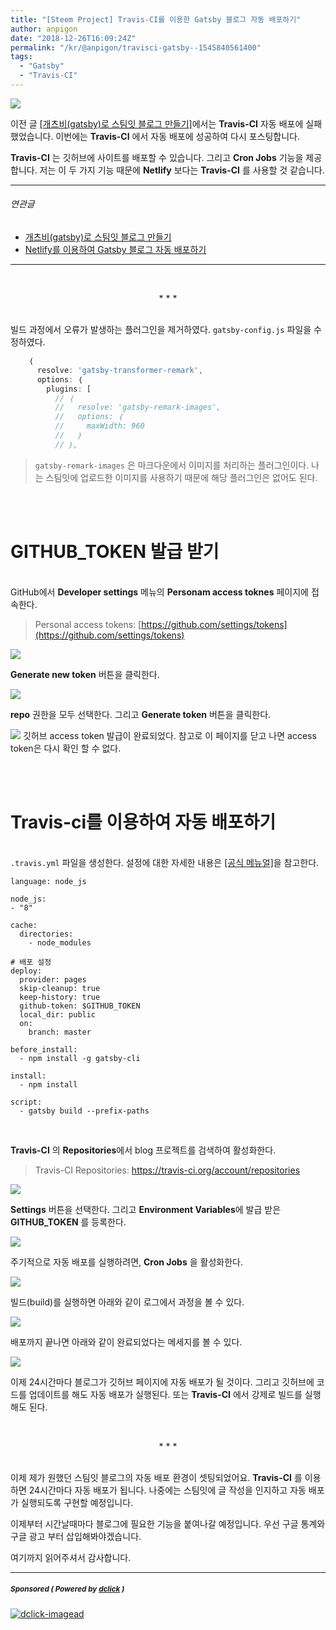 ```yaml
---
title: "[Steem Project] Travis-CI를 이용한 Gatsby 블로그 자동 배포하기"
author: anpigon
date: "2018-12-26T16:09:24Z"
permalink: "/kr/@anpigon/travisci-gatsby--1545840561400"
tags:
  - "Gatsby"
  - "Travis-CI"
---
```

![](https://cdn.steemitimages.com/DQmQmWhMN6zNrLmKJRKhvSScEgWZmpb8zCeE2Gray1krbv6/BC054B6E-6F73-46D0-88E4-C88EB8167037.jpeg)

이전 글 [[개츠비(gatsby)로 스팀잇 블로그 만들기]](https://steemit.com/kr/@anpigon/netlify-gatsby--1545785934223)에서는 **Travis-CI** 자동 배포에 실패했었습니다. 이번에는 **Travis-CI** 에서 자동 배포에 성공하여 다시 포스팅합니다.

**Travis-CI** 는 깃허브에 사이트를 배포할 수 있습니다. 그리고 **Cron Jobs** 기능을 제공합니다. 저는 이 두 가지 기능 때문에  **Netlify** 보다는 **Travis-CI** 를 사용할 것 같습니다.

<hr><h6>연관글</h6>

* [개츠비(gatsby)로 스팀잇 블로그 만들기](https://steemit.com/kr/@anpigon/gatsby--1545544522965)
* [Netlify를 이용하여 Gatsby 블로그 자동 배포하기](https://steemit.com/kr/@anpigon/netlify-gatsby--1545785934223)
<hr>

<br><center>* * *</center><br>

빌드 과정에서 오류가 발생하는 플러그인을 제거하였다. `gatsby-config.js` 파일을 수정하였다.

```js
    ｛
      resolve: 'gatsby-transformer-remark',
      options: ｛
        plugins: [
          // ｛
          //   resolve: 'gatsby-remark-images',
          //   options: ｛
          //     maxWidth: 960
          //   ｝
          // ｝,
```
> `gatsby-remark-images` 은 마크다운에서 이미지를 처리하는 플러그인이다. 나는 스팀잇에 업로드한 이미지를 사용하기 때문에 해당 플러그인은 없어도 된다.

<br><br>

# GITHUB_TOKEN 발급 받기

<br>GitHub에서 **Developer settings** 메뉴의 **Personam access toknes** 페이지에 접속한다.
> Personal access tokens: [https://github.com/settings/tokens](https://github.com/settings/tokens)

![](https://cdn.steemitimages.com/DQmSeqSicGgyrVc12QNb6xnpK9pdEZFHBBco8qaZQDEsZmv/％E1％84％89％E1％85％B3％E1％84％8F％E1％85％B3％E1％84％85％E1％85％B5％E1％86％AB％E1％84％89％E1％85％A3％E1％86％BA％202018-12-21％2012.55.37.png)

**Generate new token** 버튼을 클릭한다.

![](https://cdn.steemitimages.com/DQmVQfTwzbTnSC3Qi9Ag4bkmYboocNUQWcuQN4kKCTwbQ3A/％E1％84％89％E1％85％B3％E1％84％8F％E1％85％B3％E1％84％85％E1％85％B5％E1％86％AB％E1％84％89％E1％85％A3％E1％86％BA％202018-12-21％2012.57.19.png)

**repo** 권한을 모두 선택한다. 그리고 **Generate token** 버튼을 클릭한다.

![](https://cdn.steemitimages.com/DQmYPdoHJVhwUtetaGqiVAgH9v7vyASFURXK7HQ19N8rqdN/％E1％84％89％E1％85％B3％E1％84％8F％E1％85％B3％E1％84％85％E1％85％B5％E1％86％AB％E1％84％89％E1％85％A3％E1％86％BA％202018-12-26％2023.59.25.png)
깃허브 access token 발급이 완료되었다. 참고로 이 페이지를 닫고 나면  access token은 다시 확인 할 수 없다.

<br><br>

# Travis-ci를 이용하여 자동 배포하기

<br>`.travis.yml` 파일을 생성한다. 설정에 대한 자세한 내용은 [[공식 메뉴얼]](https://docs.travis-ci.com/user/deployment/pages/)을 참고한다.

```properties
language: node_js

node_js:
- "8"

cache:
  directories:
    - node_modules

# 배포 설정
deploy:
  provider: pages
  skip-cleanup: true
  keep-history: true
  github-token: $GITHUB_TOKEN
  local_dir: public
  on:
    branch: master

before_install:
  - npm install -g gatsby-cli

install:
  - npm install

script:
  - gatsby build --prefix-paths
```

<br>

**Travis-CI** 의 **Repositories**에서  blog 프로젝트를 검색하여 활성화한다.
> Travis-CI Repositories: https://travis-ci.org/account/repositories

![](https://cdn.steemitimages.com/DQmNzAabUzn8XzpDarHJEnbViFRshgbPChx6bHbfKMQZdWQ/％E1％84％89％E1％85％B3％E1％84％8F％E1％85％B3％E1％84％85％E1％85％B5％E1％86％AB％E1％84％89％E1％85％A3％E1％86％BA％202018-12-27％2000.11.39.png)

**Settings** 버튼을 선택한다. 그리고 **Environment Variables**에 발급 받은 **GITHUB_TOKEN** 를 등록한다.

![](https://cdn.steemitimages.com/DQmNjrtDtQir2K7FsPvsdRxQpvf78VSEe2UdfGdMbfa71gx/％E1％84％89％E1％85％B3％E1％84％8F％E1％85％B3％E1％84％85％E1％85％B5％E1％86％AB％E1％84％89％E1％85％A3％E1％86％BA％202018-12-27％2000.08.24.png)

주기적으로 자동 배포를 실행하려면, **Cron Jobs** 을 활성화한다.

![](https://cdn.steemitimages.com/DQmTyixjgARgb3kKh7fmMiaAhLAeUZrRNMP67CV74ZrCCXR/％E1％84％89％E1％85％B3％E1％84％8F％E1％85％B3％E1％84％85％E1％85％B5％E1％86％AB％E1％84％89％E1％85％A3％E1％86％BA％202018-12-27％2000.20.34.png)

빌드(build)를 실행하면 아래와 같이 로그에서 과정을 볼 수 있다.

![](https://cdn.steemitimages.com/DQmayJh3ffFBPDHFQVVTif33miPH9JUR9JkGShyFJmx28Vj/％E1％84％89％E1％85％B3％E1％84％8F％E1％85％B3％E1％84％85％E1％85％B5％E1％86％AB％E1％84％89％E1％85％A3％E1％86％BA％202018-12-21％2010.34.17.png)

배포까지 끝나면 아래와 같이 완료되었다는 메세지를 볼 수 있다.

![](https://cdn.steemitimages.com/DQmdpmaH9kgFja56gdWn5EzvBhszV64rYhNRn4Y2Da3kzSk/％E1％84％89％E1％85％B3％E1％84％8F％E1％85％B3％E1％84％85％E1％85％B5％E1％86％AB％E1％84％89％E1％85％A3％E1％86％BA％202018-12-23％2023.47.42.png)

이제 24시간마다 블로그가 깃허브 페이지에 자동 배포가 될 것이다. 그리고 깃허브에 코드를 업데이트를 해도 자동 배포가 실행된다. 또는 **Travis-CI** 에서 강제로 빌드를 실행해도 된다.

<br><center>* * *</center><br>

이제 제가 원했던 스팀잇 블로그의 자동 배포 환경이 셋팅되었어요. **Travis-CI** 를 이용하면 24시간마다 자동 배포가 됩니다. 나중에는 스팀잇에 글 작성을 인지하고 자동 배포가 실행되도록 구현할 예정입니다.

이제부터 시간날때마다 블로그에 필요한 기능을 붙여나갈 예정입니다. 우선 구글 통계와 구글 광고 부터 삽입해봐야겠습니다.

여기까지 읽어주셔서 감사합니다.


---

#####  <sub> **Sponsored ( Powered by [dclick](https://www.dclick.io) )** </sub>
[![dclick-imagead](https://s3.ap-northeast-2.amazonaws.com/dclick/image/glory7/1544187953824.png)](https://api.dclick.io/v1/c?x=eyJhbGciOiJIUzI1NiIsInR5cCI6IkpXVCJ9.eyJjIjoiYW5waWdvbiIsInMiOiJ0cmF2aXNjaS1nYXRzYnktLTE1NDU4NDA1NjE0MDAiLCJhIjpbImktNTkiXSwidXJsIjoiaHR0cDovL3d3dy5nb29kc3BpbmUub3JnLyIsImlhdCI6MTU0NTg0MDU2MSwiZXhwIjoxODYxMjAwNTYxfQ.us3uZZ93XdqjqVLrz0ERq9xearDD-5GPWPMuX-Rx_Oo)
